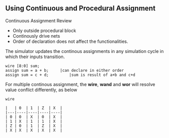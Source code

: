 ## Using Continuous and Procedural Assignment

Continuous Assignment Review 

- Only outside procedural block
- Continously drive nets
- Order of declaration does not affect the functionalities.

The simulator updates the continous assignments in any simulation cycle in which their inputs transition. 

```
wire [8:0] sum;
assign sum = a + b;		|can declare in either order
assign sum = c + d; 		|sum is result of a+b and c+d
```

For multiple continous assignment, the **wire**, **wand** and **wor** will resolve value conflict differently, as below

```
wire

|   | 0  | 1  | Z  | X  |
|---|----|----|----|----|
| 0 | 0  | X  | 0  | X  |
| 1 | X  | 1  | 1  | X  |
| Z | 0  | 1  | Z  | X  |
| X | X  | X  | X  | X  |

```
